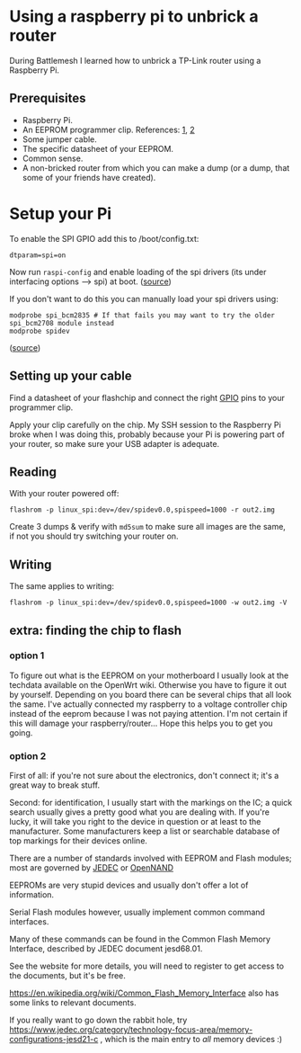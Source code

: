 # Using a raspberry pi to unbrick a router

During Battlemesh I learned how to unbrick a TP-Link router using a Raspberry Pi.

## Prerequisites

- Raspberry Pi.
- An EEPROM programmer clip. References: [1](https://www.amazon.es/SOIC8-SOP8-prueba-EEPROM-Circuit-programaci%C3%B3n-adaptador/dp/B012VSGQ0Q), [2](https://es.aliexpress.com/item/High-quality-SOIC8-SOP8-Test-Clip-For-EEPROM-93CXX-25CXX-24CXX-in-circuit-programming-on-USB/32814392856.html?shortkey=rIVFf6fe&addresstype=600)
- Some jumper cable.
- The specific datasheet of your EEPROM.
- Common sense.
- A non-bricked router from which you can make a dump (or a dump, that some of your friends have created).

# Setup your Pi

To enable the SPI GPIO add this to /boot/config.txt:
```
dtparam=spi=on
```

Now run `raspi-config` and enable loading of the spi drivers (its under interfacing options --> spi) at boot. ([source](https://www.raspberrypi.org/documentation/hardware/raspberrypi/spi/README.md))

If you don't want to do this you can manually load your spi drivers using:
```
modprobe spi_bcm2835 # If that fails you may want to try the older spi_bcm2708 module instead
modprobe spidev
```
([source](https://www.flashrom.org/RaspberryPi))

## Setting up your cable

Find a datasheet of your flashchip and connect the right [GPIO](https://www.raspberrypi.org/documentation/usage/gpio/) pins to your programmer clip. 

Apply your clip carefully on the chip. My SSH session to the Raspberry Pi broke when I was doing this, probably because your Pi is powering part of your router, so make sure your USB adapter is adequate. 

## Reading

With your router powered off:
```
flashrom -p linux_spi:dev=/dev/spidev0.0,spispeed=1000 -r out2.img
```
Create 3 dumps & verify with `md5sum` to make sure all images are the same, if not you should try switching your router on.

## Writing

The same applies to writing:
```
flashrom -p linux_spi:dev=/dev/spidev0.0,spispeed=1000 -w out2.img -V
```
## extra: finding the chip to flash

### option 1

To figure out what is the EEPROM on your motherboard I usually look at the techdata available on the OpenWrt wiki. Otherwise you have to figure it out by yourself. Depending on you board there can be several chips that all look the same. I've actually connected my raspberry to a voltage controller chip instead of the eeprom because I was not paying attention. I'm not certain if this will damage your raspberry/router...
Hope this helps you to get you going.

### option 2

First of all: if you're not sure about the electronics, don't connect it; it's a great way to break stuff.

Second: for identification, I usually start with the markings on the IC; a quick search usually gives a pretty good what you are dealing with.
If you're lucky,  it will take you right to the device in question or at least to the manufacturer.
Some manufacturers keep a list or searchable database of top markings for their devices online.

There are a number of standards involved with EEPROM and Flash modules; most are governed by [JEDEC](https://github.com/guifi-exo/wiki/blob/master/howto/spi.md) or [OpenNAND](https://github.com/guifi-exo/wiki/blob/master/howto/spi.md)

EEPROMs are very stupid devices and usually don't offer a lot of information.

Serial Flash modules however, usually implement common command interfaces.

Many of these commands can be found in the Common Flash Memory Interface, described by JEDEC document  jesd68.01.

See the website for more details, you will need to register to get access to the documents, but it's be free.

https://en.wikipedia.org/wiki/Common_Flash_Memory_Interface also has some links to relevant documents.

If you really want to go down the rabbit hole, try https://www.jedec.org/category/technology-focus-area/memory-configurations-jesd21-c , which is the main entry to _all_ memory devices :)


